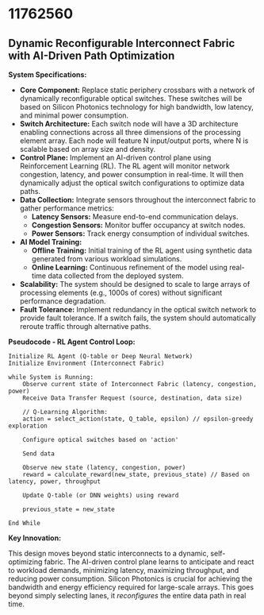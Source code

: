 # 11762560

## Dynamic Reconfigurable Interconnect Fabric with AI-Driven Path Optimization

**System Specifications:**

*   **Core Component:** Replace static periphery crossbars with a network of dynamically reconfigurable optical switches. These switches will be based on Silicon Photonics technology for high bandwidth, low latency, and minimal power consumption.
*   **Switch Architecture:** Each switch node will have a 3D architecture enabling connections across all three dimensions of the processing element array. Each node will feature N input/output ports, where N is scalable based on array size and density.
*   **Control Plane:** Implement an AI-driven control plane using Reinforcement Learning (RL). The RL agent will monitor network congestion, latency, and power consumption in real-time. It will then dynamically adjust the optical switch configurations to optimize data paths.
*   **Data Collection:** Integrate sensors throughout the interconnect fabric to gather performance metrics:
    *   **Latency Sensors:** Measure end-to-end communication delays.
    *   **Congestion Sensors:** Monitor buffer occupancy at switch nodes.
    *   **Power Sensors:** Track energy consumption of individual switches.
*   **AI Model Training:**
    *   **Offline Training:** Initial training of the RL agent using synthetic data generated from various workload simulations.
    *   **Online Learning:** Continuous refinement of the model using real-time data collected from the deployed system.
*   **Scalability:** The system should be designed to scale to large arrays of processing elements (e.g., 1000s of cores) without significant performance degradation.
*   **Fault Tolerance:** Implement redundancy in the optical switch network to provide fault tolerance. If a switch fails, the system should automatically reroute traffic through alternative paths.

**Pseudocode - RL Agent Control Loop:**

```
Initialize RL Agent (Q-table or Deep Neural Network)
Initialize Environment (Interconnect Fabric)

while System is Running:
    Observe current state of Interconnect Fabric (latency, congestion, power)
    Receive Data Transfer Request (source, destination, data size)
    
    // Q-Learning Algorithm:
    action = select_action(state, Q_table, epsilon) // epsilon-greedy exploration
    
    Configure optical switches based on 'action'
    
    Send data 
    
    Observe new state (latency, congestion, power)
    reward = calculate_reward(new_state, previous_state) // Based on latency, power, throughput
    
    Update Q-table (or DNN weights) using reward
    
    previous_state = new_state

End While
```

**Key Innovation:**

This design moves beyond static interconnects to a dynamic, self-optimizing fabric. The AI-driven control plane learns to anticipate and react to workload demands, minimizing latency, maximizing throughput, and reducing power consumption. Silicon Photonics is crucial for achieving the bandwidth and energy efficiency required for large-scale arrays. This goes beyond simply selecting lanes, it *reconfigures* the entire data path in real time.